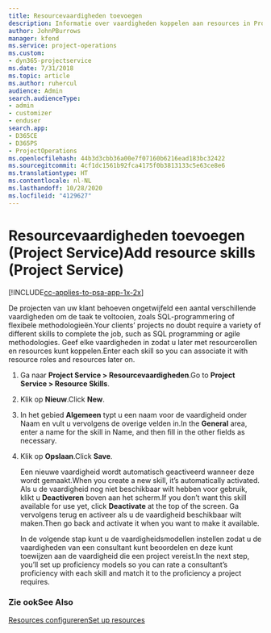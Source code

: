 ```yaml
---
title: Resourcevaardigheden toevoegen
description: Informatie over vaardigheden koppelen aan resources in Project Service
author: JohnPBurrows
manager: kfend
ms.service: project-operations
ms.custom:
- dyn365-projectservice
ms.date: 7/31/2018
ms.topic: article
ms.author: ruhercul
audience: Admin
search.audienceType:
- admin
- customizer
- enduser
search.app:
- D365CE
- D365PS
- ProjectOperations
ms.openlocfilehash: 44b3d3cbb36a00e7f07160b6216ead183bc32422
ms.sourcegitcommit: 4cf1dc1561b92fca4175f0b3813133c5e63ce8e6
ms.translationtype: HT
ms.contentlocale: nl-NL
ms.lasthandoff: 10/28/2020
ms.locfileid: "4129627"
---
```

# <a name="add-resource-skills-project-service"></a><span data-ttu-id="048aa-103">Resourcevaardigheden toevoegen (Project Service)</span><span class="sxs-lookup"><span data-stu-id="048aa-103">Add resource skills (Project Service)</span></span>

[!INCLUDE[cc-applies-to-psa-app-1x-2x](../includes/cc-applies-to-psa-app-1x-2x.md)]

<span data-ttu-id="048aa-104">De projecten van uw klant behoeven ongetwijfeld een aantal verschillende vaardigheden om de taak te voltooien, zoals SQL-programmering of flexibele methodologieën.</span><span class="sxs-lookup"><span data-stu-id="048aa-104">Your clients’ projects no doubt require a variety of different skills to complete the job, such as SQL programming or agile methodologies.</span></span> <span data-ttu-id="048aa-105">Geef elke vaardigheden in zodat u later met resourcerollen en resources kunt koppelen.</span><span class="sxs-lookup"><span data-stu-id="048aa-105">Enter each skill so you can associate it with resource roles and resources later on.</span></span>  
  
1. <span data-ttu-id="048aa-106">Ga naar **Project Service > Resourcevaardigheden**.</span><span class="sxs-lookup"><span data-stu-id="048aa-106">Go to **Project Service > Resource Skills**.</span></span>  
  
2. <span data-ttu-id="048aa-107">Klik op **Nieuw**.</span><span class="sxs-lookup"><span data-stu-id="048aa-107">Click **New**.</span></span>  
  
3. <span data-ttu-id="048aa-108">In het gebied **Algemeen** typt u een naam voor de vaardigheid onder Naam en vult u vervolgens de overige velden in.</span><span class="sxs-lookup"><span data-stu-id="048aa-108">In the **General** area, enter a name for the skill in Name, and then fill in the other fields as necessary.</span></span>  
  
4. <span data-ttu-id="048aa-109">Klik op **Opslaan**.</span><span class="sxs-lookup"><span data-stu-id="048aa-109">Click **Save**.</span></span>  
  
   <span data-ttu-id="048aa-110">Een nieuwe vaardigheid wordt automatisch geactiveerd wanneer deze wordt gemaakt.</span><span class="sxs-lookup"><span data-stu-id="048aa-110">When you create a new skill, it’s automatically activated.</span></span> <span data-ttu-id="048aa-111">Als u de vaardigheid nog niet beschikbaar wilt hebben voor gebruik, klikt u **Deactiveren** boven aan het scherm.</span><span class="sxs-lookup"><span data-stu-id="048aa-111">If you don’t want this skill available for use yet, click **Deactivate** at the top of the screen.</span></span> <span data-ttu-id="048aa-112">Ga vervolgens terug en activeer als u de vaardigheid beschikbaar wilt maken.</span><span class="sxs-lookup"><span data-stu-id="048aa-112">Then go back and activate it when you want to make it available.</span></span>  
  
   <span data-ttu-id="048aa-113">In de volgende stap kunt u de vaardigheidsmodellen instellen zodat u de vaardigheden van een consultant kunt beoordelen en deze kunt toewijzen aan de vaardigheid die een project vereist.</span><span class="sxs-lookup"><span data-stu-id="048aa-113">In the next step, you’ll set up proficiency models so you can rate a consultant’s proficiency with each skill and match it to the proficiency a project requires.</span></span>  
  
### <a name="see-also"></a><span data-ttu-id="048aa-114">Zie ook</span><span class="sxs-lookup"><span data-stu-id="048aa-114">See Also</span></span>  
 [<span data-ttu-id="048aa-115">Resources configureren</span><span class="sxs-lookup"><span data-stu-id="048aa-115">Set up resources</span></span>](../psa/set-up-resources.md)

